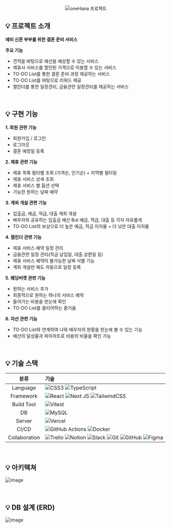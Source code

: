 <p align="center">
  <img
    src="https://github.com/user-attachments/assets/cc87fb84-c98d-4ece-afbb-b68ffc9950f3?raw=true"
    alt="oneHana 프로젝트"
  />
</p>

## 💡 **프로젝트 소개**
**예비 신혼 부부를 위한 결혼 준비 서비스** <br>

**주요 기능**
- 견적을 바탕으로 예산을 예상할 수 있는 서비스
- 제휴사 서비스를 할인된 가격으로 이용할 수 있는 서비스
- TO-DO List를 통한 결혼 준비 과정 제공하는 서비스
- TO-DO List를 바탕으로 리워드 제공
- 캘린더를 통한 일정관리, 금융관련 일정관리를 제공하는 서비스

<br>

## 💡 구현 기능

**1. 회원 관련 기능**
- 회원가입 / 로그인
- 로그아웃
- 결혼 예정일 등록

**2. 제휴 관련 기능**
   - 제휴 목록 필터별 조회 (가격순, 인기순) + 지역별 필터링
   - 제휴 서비스 상세 조회
   - 제휴 서비스 별 옵션 선택
   - 가능한 원하는 날짜 예약

**3. 계좌 개설 관련 기능**
   - 입출금, 예금, 적금, 대출 계좌 개설
   - 배우자와 공유하는 입출금 예산 But 예금, 적금, 대출 등 각자 자유롭게
   - TO-DO List의 보상으로 더 높은 예금, 적금 이자율 + 더 낮은 대출 이자율

**4. 캘린더 관련 기능**
   - 제휴 서비스 예약 일정 관리
   - 금융관련 일정 관리(적금 납입일, 대출 상환일 등)
   - 제휴 서비스 예약이 불가능한 날짜 식별 기능
   - 계좌 개설만 해도 자동으로 일정 등록

**5. 웨딩버켓 관련 기능**
   - 원하는 서비스 추가
   - 최종적으로 원하는 하나의 서비스 예약
   - 들어가는 비용을 한눈에 확인
   - TO-DO List를 클리어하는 즐거움

**6. 자산 관련 기능**
   - TO-DO List와 연계하여 나와 배우자의 현황을 한눈에 볼 수 있는 기능
   - 예산의 달성율과 파이차트로 비용의 비율을 확인 가능

<br>


## 💡 기술 스택
|분류|기술|
| :-: |:- |
|Language| ![CSS3](https://img.shields.io/badge/css3-%231572B6.svg?style=for-the-badge&logo=css3&logoColor=white) ![TypeScript](https://img.shields.io/badge/typescript-%23007ACC.svg?style=for-the-badge&logo=typescript&logoColor=white)  |
|Framework| ![React](https://img.shields.io/badge/react-%2320232a.svg?style=for-the-badge&logo=react&logoColor=%2361DAFB) ![Next JS](https://img.shields.io/badge/Next-black?style=for-the-badge&logo=next.js&logoColor=white) ![TailwindCSS](https://img.shields.io/badge/tailwindcss-%2338B2AC.svg?style=for-the-badge&logo=tailwind-css&logoColor=white)  |
|Build Tool| ![Vitest](https://img.shields.io/badge/-Vitest-252529?style=for-the-badge&logo=vitest&logoColor=FCC72B) |
|DB| ![MySQL](https://img.shields.io/badge/mysql-4479A1.svg?style=for-the-badge&logo=mysql&logoColor=white) |
|Server| ![Vercel](https://img.shields.io/badge/vercel-%23000000.svg?style=for-the-badge&logo=vercel&logoColor=white) |
|CI/CD| ![GitHub Actions](https://img.shields.io/badge/github%20actions-%232671E5.svg?style=for-the-badge&logo=githubactions&logoColor=white) ![Docker](https://img.shields.io/badge/docker-%230db7ed.svg?style=for-the-badge&logo=docker&logoColor=white) |
|Collaboration| ![Trello](https://img.shields.io/badge/Trello-%23026AA7.svg?style=for-the-badge&logo=Trello&logoColor=white) ![Notion](https://img.shields.io/badge/Notion-%23000000.svg?style=for-the-badge&logo=notion&logoColor=white) ![Slack](https://img.shields.io/badge/Slack-4A154B?style=for-the-badge&logo=slack&logoColor=white) ![Git](https://img.shields.io/badge/git-%23F05033.svg?style=for-the-badge&logo=git&logoColor=white) ![GitHub](https://img.shields.io/badge/github-%23121011.svg?style=for-the-badge&logo=github&logoColor=white) ![Figma](https://img.shields.io/badge/figma-%23F24E1E.svg?style=for-the-badge&logo=figma&logoColor=white) |

<br>


## 💡 **아키텍쳐**
![image](https://github.com/user-attachments/assets/029b0ca3-b6b4-4847-811a-a8985aa303ba)

<br>

## 💡 **DB 설계 (ERD)**
![image](https://github.com/user-attachments/assets/1c0545d1-3521-48c5-a326-8d254e32d2c5)
